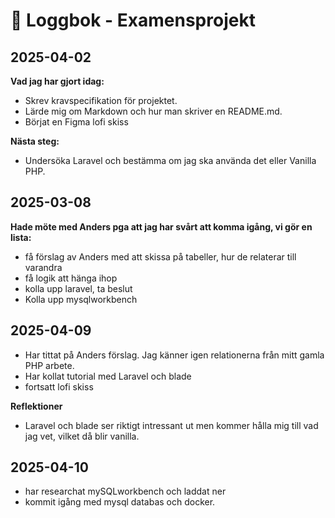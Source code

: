 # 📜 Loggbok - Examensprojekt

##  2025-04-02
**Vad jag har gjort idag:**  
- Skrev kravspecifikation för projektet.  
- Lärde mig om Markdown och hur man skriver en README.md.  
- Börjat en Figma lofi skiss

**Nästa steg:**  
- Undersöka Laravel och bestämma om jag ska använda det eller Vanilla PHP.  

## 2025-03-08
**Hade möte med Anders pga att jag har svårt att komma igång, vi gör en lista:**

- få förslag av Anders med att skissa på tabeller, hur de relaterar till varandra
- få logik att hänga ihop
- kolla upp laravel, ta beslut
- Kolla upp mysqlworkbench

## 2025-04-09 
- Har tittat på Anders förslag. Jag känner igen relationerna från mitt gamla PHP arbete.
- Har kollat tutorial med Laravel och blade
- fortsatt lofi skiss

**Reflektioner**
- Laravel och blade ser riktigt intressant ut men kommer hålla mig till vad jag vet, vilket då blir vanilla. 

## 2025-04-10
- har researchat mySQLworkbench och laddat ner 
- kommit igång med mysql databas och docker.